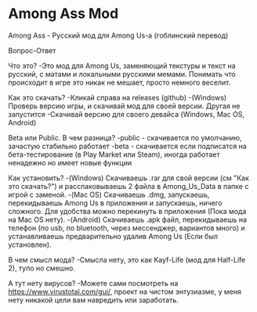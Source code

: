 # Among Ass Mod
Among Ass - Русский мод для Among Us-а (гоблинский перевод)

Вопрос-Ответ

Что это?
-Это мод для Among Us, заменяющий текстуры и текст на русский, с матами и локальными русскими мемами. Понимать что происходит в игре это никак не мешает, просто немного веселит.

Как это скачать?
-Кликай справа на releases (github)
-(Windows) Проверь версию игры, и скачивай мод для своей версии. Другая не запустится
-Скачивай версию для своего девайса (Windows, Mac OS, Android)

Beta или Public. В чем разница?
-public - скачивается по умолчанию, зачастую стабильно работает
-beta - скачивается если подписатся на бета-тестирование (в Play Market или  Steam), иногда работает ненадежно но имеет новые функции

Как установить?
-(Windows) Скачиваешь .rar для свой версии (см "Как это скачать?") и расспаковываешь 2 файла в Among_Us_Data в папке с игрой с заменой.
-(Mac OS) Скачиваешь .dmg, запускаешь, перекидываешь Among Us в приложения и запускаешь, ничего сложного. Для удобства можно перекинуть в приложения (Пока мода на Mac OS нету).
-(Android) Скачиваешь .apk файл, перекидываешь на телефон (по usb, по bluetooth, через мессенджер, вариантов много) и устанавливаешь предварительно удалив Among Us (Если был установлен).

В чем смысл мода?
-Смысла нету, это как Kayf-Life (мод для Half-Life 2), тупо но смешно.

А тут нету вирусов?
-Можете сами посмотреть на https://www.virustotal.com/gui/, проект на чистом энтузиазме, у меня нету никакой цели вам навредить или заработать.
